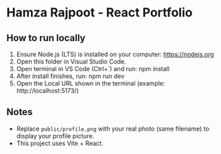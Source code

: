 # Hamza Rajpoot - React Portfolio

## How to run locally

1. Ensure Node.js (LTS) is installed on your computer: https://nodejs.org
2. Open this folder in Visual Studio Code.
3. Open terminal in VS Code (Ctrl+`) and run:
   npm install
4. After install finishes, run:
   npm run dev
5. Open the Local URL shown in the terminal (example: http://localhost:5173/)

## Notes
- Replace `public/profile.png` with your real photo (same filename) to display your profile picture.
- This project uses Vite + React.
